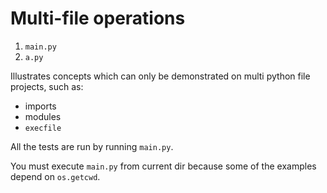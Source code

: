 # Multi-file operations

1. `main.py`
1. `a.py`

Illustrates concepts which can only be demonstrated on multi python file projects, such as:

- imports
- modules
- `execfile`

All the tests are run by running `main.py`.

You must execute `main.py` from current dir because some of the examples depend on `os.getcwd`.
